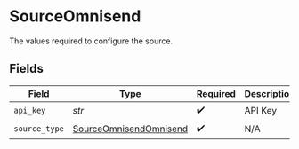 # SourceOmnisend

The values required to configure the source.


## Fields

| Field                                                                   | Type                                                                    | Required                                                                | Description                                                             |
| ----------------------------------------------------------------------- | ----------------------------------------------------------------------- | ----------------------------------------------------------------------- | ----------------------------------------------------------------------- |
| `api_key`                                                               | *str*                                                                   | :heavy_check_mark:                                                      | API Key                                                                 |
| `source_type`                                                           | [SourceOmnisendOmnisend](../../models/shared/sourceomnisendomnisend.md) | :heavy_check_mark:                                                      | N/A                                                                     |